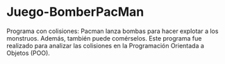 # Juego-BomberPacMan
Programa con colisiones: Pacman lanza bombas para hacer explotar a los monstruos. Además, también puede comérselos. Este programa fue realizado para analizar las colisiones en la Programación Orientada a Objetos (POO).

